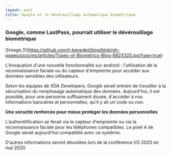 ```yaml
---
layout: post
title: Google et le dévérouillage automatique biométrique
---
```



### Google, comme LastPass, pourrait utiliser le dévérouillage biométrique

![image_1)(https://github.com/t-benedet/blog/blob/gh-pages/pictures/articles/Types-of-Biometrics-Blog-682X325.jpg?raw=true)

L'évoquation d'une nouvelle fonctionnalité sur android : l'utilisation de la reconnaissance faciale ou du capteur d'empreinte pour accéder aux données sensibles des utilisateurs.
 
Selon les équipes de XDA Developers, Google serait entrain de travailler à la sécurisation du remplissage automatique des données. Aujourd'hui, il est possible, pour une personne suffisament douée, d'accéder à nos informations bancaires et personnelles, qu'il y ait un code ou non.


__Une sécurité renforcée pour mieux protéger les données personnelles__

L'authenttification se ferait via le capteur d'empreinte ou via la reconnaissance faciale pour les téléphones compatibles. Le
pixel 4 de Google serait aujourd'hui compatible avec ce système.

D'autres informations seront dévoilées lors de la conférence I/O 2020 en mai 2020.
